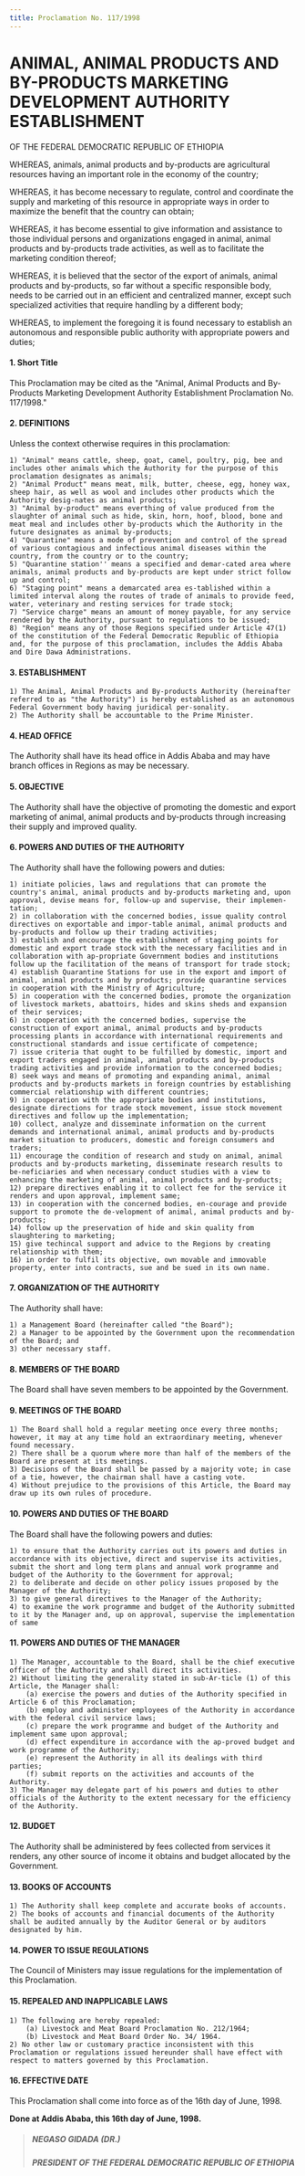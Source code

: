 ```yaml
---
title: Proclamation No. 117/1998
---
```


# ANIMAL, ANIMAL PRODUCTS AND BY-PRODUCTS MARKETING DEVELOPMENT AUTHORITY ESTABLISHMENT

OF THE FEDERAL DEMOCRATIC REPUBLIC OF ETHIOPIA

WHEREAS, animals, animal products and by-products are agricultural resources having an important role in the economy of the country;

WHEREAS, it has become necessary to regulate, control and coordinate the supply and marketing of this resource in appropriate ways in order to maximize the benefit that the country can obtain;

WHEREAS, it has become essential to give information and assistance to those individual persons and organizations engaged in animal, animal products and by-products trade activities, as well as to facilitate the marketing condition thereof;

WHEREAS, it is believed that the sector of the export of animals, animal products and by-products, so far without a specific responsible body, needs to be carried out in an efficient and centralized manner, except such specialized activities that require handling by a different body;

WHEREAS, to implement the foregoing it is found necessary to establish an autonomous and responsible public authority with appropriate powers and duties;

#### 1. Short Title

This Proclamation may be cited as the "Animal, Animal
Products and By-Products Marketing Development
Authority Establishment Proclamation No. 117/1998."

#### 2. DEFINITIONS

Unless the context otherwise requires in this proclamation:

    1) "Animal" means cattle, sheep, goat, camel, poultry, pig, bee and includes other animals which the Authority for the purpose of this proclamation designates as animals;
    2) "Animal Product" means meat, milk, butter, cheese, egg, honey wax, sheep hair, as well as wool and includes other products which the Authority desig-nates as animal products;
    3) "Animal by-product" means everthing of value produced from the slaughter of animal such as hide, skin, horn, hoof, blood, bone and meat meal and includes other by-products which the Authority in the future designates as animal by-products;
    4) "Quarantine" means a mode of prevention and control of the spread of various contagious and infectious animal diseases within the country, from the country or to the country;
    5) "Quarantine station'' means a specified and demar-cated area where animals, animal products and by-products are kept under strict follow up and control;
    6) "Staging point" means a demarcated area es-tablished within a limited interval along the routes of trade of animals to provide feed, water, veterinary and resting services for trade stock;
    7) "Service charge" means an amount of money payable, for any service rendered by the Authority, pursuant to regulations to be issued;
    8) "Region" means any of those Regions specified under Article 47(1) of the constitution of the Federal Democratic Republic of Ethiopia and, for the purpose of this proclamation, includes the Addis Ababa and Dire Dawa Administrations.

#### 3. ESTABLISHMENT

    1) The Animal, Animal Products and By-products Authority (hereinafter referred to as "the Authority") is hereby established as an autonomous Federal Government body having juridical per-sonality.
    2) The Authority shall be accountable to the Prime Minister.

#### 4. HEAD OFFICE

The Authority shall have its head office in Addis Ababa and may have branch offices in Regions as may be necessary.

#### 5. OBJECTIVE

The Authority shall have the objective of promoting the domestic and export marketing of animal, animal products and by-products through increasing their supply and improved quality.

#### 6. POWERS AND DUTIES OF THE AUTHORITY

The Authority shall have the following powers and duties:

    1) initiate policies, laws and regulations that can promote the country's animal, animal products and by-products marketing and, upon approval, devise means for, follow-up and supervise, their implemen-tation;
    2) in collaboration with the concerned bodies, issue quality control directives on exportable and impor-table animal, animal products and by-products and follow up their trading activities;
    3) establish and encourage the establishment of staging points for domestic and export trade stock with the necessary facilities and in collaboration with ap-propriate Government bodies and institutions follow up the facilitation of the means of transport for trade stock;
    4) establish Quarantine Stations for use in the export and import of animal, animal products and by products; provide quarantine services in cooperation with the Ministry of Agriculture;
    5) in cooperation with the concerned bodies, promote the organization of livestock markets, abattoirs, hides and skins sheds and expansion of their services;
    6) in cooperation with the concerned bodies, supervise the construction of export animal, animal products and by-products processing plants in accordance with international requirements and constructional standards and issue certificate of competence;
    7) issue criteria that ought to be fulfilled by domestic, import and export traders engaged in animal, animal products and by-products trading activities and provide information to the concerned bodies;
    8) seek ways and means of promoting and expanding animal, animal products and by-products markets in foreign countries by establishing commercial relationship with different countries;
    9) in cooperation with the appropriate bodies and institutions, designate directions for trade stock movement, issue stock movement directives and follow up the implementation;
    10) collect, analyze and disseminate information on the current demands and international animal, animal products and by-products market situation to producers, domestic and foreign consumers and traders;
    11) encourage the condition of research and study on animal, animal products and by-products marketing, disseminate research results to be-neficiaries and when necessary conduct studies with a view to enhancing the marketing of animal, animal products and by-products;
    12) prepare directives enabling it to collect fee for the service it renders and upon approval, implement same;
    13) in cooperation with the concerned bodies, en-courage and provide support to promote the de-velopment of animal, animal products and by-products;
    14) follow up the preservation of hide and skin quality from slaughtering to marketing;
    15) give techincal support and advice to the Regions by creating relationship with them;
    16) in order to fulfil its objective, own movable and immovable property, enter into contracts, sue and be sued in its own name.

#### 7. ORGANIZATION OF THE AUTHORITY

The Authority shall have:

    1) a Management Board (hereinafter called "the Board");
    2) a Manager to be appointed by the Government upon the recommendation of the Board; and
    3) other necessary staff.

#### 8. MEMBERS OF THE BOARD

The Board shall have seven members to be appointed by the Government.

#### 9. MEETINGS OF THE BOARD

    1) The Board shall hold a regular meeting once every three months; however, it may at any time hold an extraordinary meeting, whenever found necessary.
    2) There shall be a quorum where more than half of the members of the Board are present at its meetings.
    3) Decisions of the Board shall be passed by a majority vote; in case of a tie, however, the chairman shall have a casting vote.
    4) Without prejudice to the provisions of this Article, the Board may draw up its own rules of procedure.

#### 10. POWERS AND DUTIES OF THE BOARD

The Board shall have the following powers and duties:

    1) to ensure that the Authority carries out its powers and duties in accordance with its objective, direct and supervise its activities, submit the short and long term plans and annual work programme and budget of the Authority to the Government for approval;
    2) to deliberate and decide on other policy issues proposed by the Manager of the Authority;
    3) to give general directives to the Manager of the Authority;
    4) to examine the work programme and budget of the Authority submitted to it by the Manager and, up on approval, supervise the implementation of same

#### 11. POWERS AND DUTIES OF THE MANAGER

    1) The Manager, accountable to the Board, shall be the chief executive officer of the Authority and shall direct its activities.
    2) Without limiting the generality stated in sub-Ar-ticle (1) of this Article, the Manager shall:
        (a) exercise the powers and duties of the Authority specified in Article 6 of this Proclamation;
        (b) employ and administer employees of the Authority in accordance with the federal civil service laws;
        (c) prepare the work programme and budget of the Authority and implement same upon approval;
        (d) effect expenditure in accordance with the ap-proved budget and work programme of the Authority;
        (e) represent the Authority in all its dealings with third parties;
        (f) submit reports on the activities and accounts of the Authority.
    3) The Manager may delegate part of his powers and duties to other officials of the Authority to the extent necessary for the efficiency of the Authority.

#### 12. BUDGET

The Authority shall be administered by fees collected from services it renders, any other source of income it obtains and budget allocated by the Government.

#### 13. BOOKS OF ACCOUNTS

    1) The Authority shall keep complete and accurate books of accounts.
    2) The books of accounts and financial documents of the Authority shall be audited annually by the Auditor General or by auditors designated by him.

#### 14. POWER TO ISSUE REGULATIONS

The Council of Ministers may issue regulations for the implementation of this Proclamation.

#### 15. REPEALED AND INAPPLICABLE LAWS

    1) The following are hereby repealed:
        (a) Livestock and Meat Board Proclamation No. 212/1964;
        (b) Livestock and Meat Board Order No. 34/ 1964.
    2) No other law or customary practice inconsistent with this Proclamation or regulations issued hereunder shall have effect with respect to matters governed by this Proclamation.

#### 16. EFFECTIVE DATE

This Proclamation shall come into force as of the 16th day of June, 1998.

**Done at Addis Ababa, this 16th day of June, 1998.**

> ##### NEGASO GIDADA (DR.)
>
> ##### PRESIDENT OF THE FEDERAL DEMOCRATIC REPUBLIC OF ETHIΟΡΙΑ
